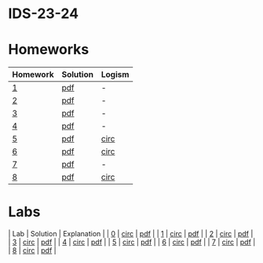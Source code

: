 # IDS-23-24

# Homeworks
| Homework | Solution | Logism |
| ------------- | ------------- | ------------- |
| [1](https://github.com/thataruby/IDS-23-24/blob/main/HW/Homework%201%20(4).pdf) | [pdf](https://github.com/thataruby/IDS-23-24/blob/main/HW/HW1_RBN_2306173113_AthazahraNabilaRuby.pdf) | - |
| [2](https://docs.google.com/document/d/1Wv93TwQYfUQ5A_HxZtlhjIlZixOfwH75GQBO8K-fbyw/edit) | [pdf](https://github.com/thataruby/IDS-23-24/blob/main/HW/HW2_RBN_2306173113_AthazahraNabilaRuby.pdf) | - |
| [3](https://docs.google.com/document/d/1pCtDb5kD2b1TjmEJBVQ8MXsotzm0nfnglYoxfqwtbRE/edit) | [pdf](https://github.com/thataruby/IDS-23-24/blob/main/HW/HW3_RBN_2306173113_AthazahraNabilaRuby.pdf) | - |
| [4](https://docs.google.com/document/d/1nCOYdxi-PzeQtXMNUPk2Mq37g-hHOyB2Q8w6t05qBow/edit) | [pdf](https://github.com/thataruby/IDS-23-24/blob/main/HW/HW4_RBN_2306173113_AthazahraNabilaRuby.pdf) | - |
| [5](https://docs.google.com/document/d/1kSe1fDhMzBzn01hyBX_UdhFxvVPS6Z8N-eF6sIh_aeQ/edit) | [pdf](https://github.com/thataruby/IDS-23-24/blob/main/HW/HW5_RBN_2306173113_AthazahraNabilaRuby.pdf) | [circ](https://github.com/thataruby/IDS-23-24/blob/main/HW/HW5_RBN_2306173113_AthazahraNabilaRuby.circ) |
| [6](https://docs.google.com/document/d/1IVhmiuTjxJ101uISuxVo2rJOuLl3nGSDvOFMbPK2IxE/edit) | [pdf](https://github.com/thataruby/IDS-23-24/blob/main/HW/HW6_RBN_2306173113_AthazahraNabilaRuby.pdf) | [circ](https://github.com/thataruby/IDS-23-24/blob/main/HW/HW6_RBN_2306173113_AthazahraNabilaRuby.circ) |
| [7](https://docs.google.com/document/d/19N65tbJSFBKsLgqwx01nnMC012jtxn7QuaKn78iepJM/edit) | [pdf](https://github.com/thataruby/IDS-23-24/blob/main/HW/HW7_RBN_2306173113_AthazahraNabilaRuby.pdf) | - |
| [8](https://docs.google.com/document/d/1dtMDv3xi1DM2Krbf-uPt7QUSA30Rrn-oVwn1h3t-zbI/edit) | [pdf](https://github.com/thataruby/IDS-23-24/blob/main/HW/HW8_RBN_2306173113_AthazahraNabilaRuby.pdf) | [circ](https://github.com/thataruby/IDS-23-24/blob/main/HW/HW8_RBN_2306173113_AthazahraNabilaRuby.circ) |

# Labs
| Lab | Solution | Explanation |
| [0]() | [circ](https://github.com/thataruby/IDS-23-24/blob/main/LAB/LAB_RBN_2306173113_AthazahraNabilaRuby.circ) | [pdf]() | 
| [1]() | [circ]() | [pdf]() | 
| [2]() | [circ]() | [pdf]() | 
| [3]() | [circ]() | [pdf]() | 
| [4]() | [circ]() | [pdf]() | 
| [5]() | [circ]() | [pdf]() | 
| [6]() | [circ]() | [pdf]() | 
| [7]() | [circ]() | [pdf]() | 
| [8]() | [circ]() | [pdf]() | 

